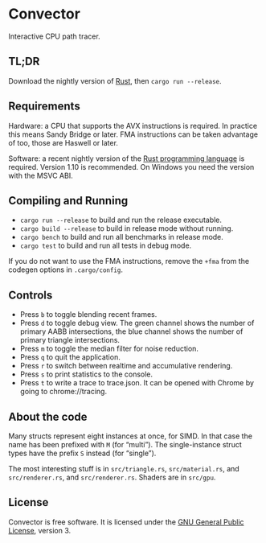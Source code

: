 Convector
=========

Interactive CPU path tracer.

TL;DR
-----

Download the nightly version of [Rust](https://rust-lang.org),
then `cargo run --release`.

Requirements
------------

Hardware: a CPU that supports the AVX instructions is required. In practice this
means Sandy Bridge or later. FMA instructions can be taken advantage of too,
those are Haswell or later.

Software: a recent nightly version of the
[Rust programming language](https://rust-lang.org) is required. Version 1.10 is
recommended. On Windows you need the version with the MSVC ABI.

Compiling and Running
---------------------

 * `cargo run --release` to build and run the release executable.
 * `cargo build --release` to build in release mode without running.
 * `cargo bench` to build and run all benchmarks in release mode.
 * `cargo test` to build and run all tests in debug mode.

If you do not want to use the FMA instructions, remove the `+fma` from the
codegen options in `.cargo/config`.

Controls
--------

 * Press `b` to toggle blending recent frames.
 * Press `d` to toggle debug view.
   The green channel shows the number of primary AABB intersections,
   the blue channel shows the number of primary triangle intersections.
 * Press `m` to toggle the median filter for noise reduction.
 * Press `q` to quit the application.
 * Press `r` to switch between realtime and accumulative rendering.
 * Press `s` to print statistics to the console.
 * Press `t` to write a trace to trace.json.
   It can be opened with Chrome by going to chrome://tracing.

About the code
--------------

Many structs represent eight instances at once, for SIMD. In that case the name
has been prefixed with `M` (for “multi”). The single-instance struct types have
the prefix `S` instead (for “single”).

The most interesting stuff is in `src/triangle.rs`, `src/material.rs`,
and `src/renderer.rs`, and `src/renderer.rs`. Shaders are in `src/gpu`.

License
-------

Convector is free software. It is licensed under the
[GNU General Public License][gplv3], version 3.

[gplv3]:     https://www.gnu.org/licenses/gpl-3.0.html
